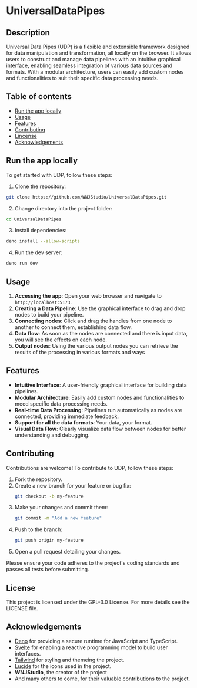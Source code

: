 # UniversalDataPipes

## Description

Universal Data Pipes (UDP) is a flexible and extensible framework designed for
data manipulation and transformation, all locally on the browser. It allows
users to construct and manage data pipelines with an intuitive graphical
interface, enabling seamless integration of various data sources and formats.
With a modular architecture, users can easily add custom nodes and
functionalities to suit their specific data processing needs.

## Table of contents

- [Run the app locally](#run-the-app-locally)
- [Usage](#usage)
- [Features](#features)
- [Contributing](#contributing)
- [Lincense](#license)
- [Acknowledgements](#acknowledgements)

## Run the app locally

To get started with UDP, follow these steps:

1. Clone the repository:

```bash
git clone https://github.com/WNJStudio/UniversalDataPipes.git
```

2. Change directory into the project folder:

```bash
cd UniversalDataPipes
```

3. Install dependencies:

```bash
deno install --allow-scripts
```

4. Run the dev server:

```bash
deno run dev
```

## Usage

1. **Accessing the app**: Open your web browser and navigate to
   `http://localhost:5173`.
2. **Creating a Data Pipeline**: Use the graphical interface to drag and drop
   nodes to build your pipeline.
3. **Connecting nodes**: Click and drag the handles from one node to another to
   connect them, establishing data flow.
4. **Data flow**: As soon as the nodes are connected and there is input data,
   you will see the effects on each node.
5. **Output nodes**: Using the various output nodes you can retrieve the results
   of the processing in various formats and ways

## Features

- **Intuitive Interface**: A user-friendly graphical interface for building data
  pipelines.
- **Modular Architecture**: Easily add custom nodes and functionalities to meed
  specific data processing needs.
- **Real-time Data Processing**: Pipelines run automatically as nodes are
  connected, providing immediate feedback.
- **Support for all the data formats**: Your data, your format.
- **Visual Data Flow**: Clearly visualize data flow between nodes for better
  understanding and debugging.

## Contributing

Contributions are welcome! To contribute to UDP, follow these steps:

1. Fork the repository.
2. Create a new branch for your feature or bug fix:
   ```bash
   git checkout -b my-feature
   ```
3. Make your changes and commit them:
   ```bash
   git commit -m "Add a new feature"
   ```
4. Push to the branch:
   ```bash
   git push origin my-feature
   ```
5. Open a pull request detailing your changes.

Please ensure your code adheres to the project's coding standards and passes all
tests before submitting.

## License

This project is licensed under the GPL-3.0 License. For more details see the
LICENSE file.

## Acknowledgements

- [Deno](https://deno.land/) for providing a secure runtime for JavaScript and
  TypeScript.
- [Svelte](https://svelte.dev/) for enabling a reactive programming model to
  build user interfaces.
- [Tailwind](https://tailwindcss.com/) for styling and themeing the project.
- [Lucide](https://lucide.dev/) for the icons used in the project.
- **WNJStudio**, the creator of the project
- And many others to come, for their valuable contributions to the project.
